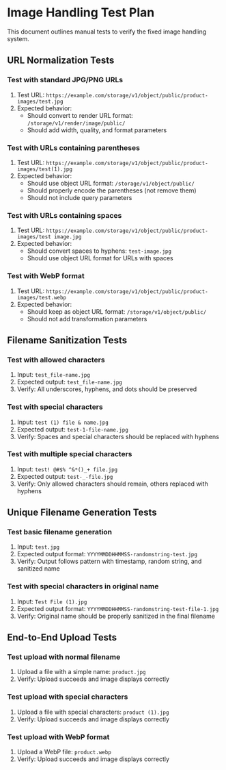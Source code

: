 # Image Handling Test Plan

This document outlines manual tests to verify the fixed image handling system.

## URL Normalization Tests

### Test with standard JPG/PNG URLs
1. Test URL: `https://example.com/storage/v1/object/public/product-images/test.jpg`
2. Expected behavior: 
   - Should convert to render URL format: `/storage/v1/render/image/public/`
   - Should add width, quality, and format parameters

### Test with URLs containing parentheses
1. Test URL: `https://example.com/storage/v1/object/public/product-images/test(1).jpg`
2. Expected behavior:
   - Should use object URL format: `/storage/v1/object/public/`
   - Should properly encode the parentheses (not remove them)
   - Should not include query parameters

### Test with URLs containing spaces
1. Test URL: `https://example.com/storage/v1/object/public/product-images/test image.jpg`
2. Expected behavior:
   - Should convert spaces to hyphens: `test-image.jpg`
   - Should use object URL format for URLs with spaces

### Test with WebP format
1. Test URL: `https://example.com/storage/v1/object/public/product-images/test.webp`
2. Expected behavior:
   - Should keep as object URL format: `/storage/v1/object/public/`
   - Should not add transformation parameters

## Filename Sanitization Tests

### Test with allowed characters
1. Input: `test_file-name.jpg`
2. Expected output: `test_file-name.jpg`
3. Verify: All underscores, hyphens, and dots should be preserved

### Test with special characters
1. Input: `test (1) file & name.jpg`
2. Expected output: `test-1-file-name.jpg`
3. Verify: Spaces and special characters should be replaced with hyphens

### Test with multiple special characters
1. Input: `test! @#$% ^&*()_+ file.jpg`
2. Expected output: `test-_-file.jpg` 
3. Verify: Only allowed characters should remain, others replaced with hyphens

## Unique Filename Generation Tests

### Test basic filename generation
1. Input: `test.jpg`
2. Expected output format: `YYYYMMDDHHMMSS-randomstring-test.jpg`
3. Verify: Output follows pattern with timestamp, random string, and sanitized name

### Test with special characters in original name
1. Input: `Test File (1).jpg`
2. Expected output format: `YYYYMMDDHHMMSS-randomstring-test-file-1.jpg`
3. Verify: Original name should be properly sanitized in the final filename

## End-to-End Upload Tests

### Test upload with normal filename
1. Upload a file with a simple name: `product.jpg`
2. Verify: Upload succeeds and image displays correctly

### Test upload with special characters
1. Upload a file with special characters: `product (1).jpg`
2. Verify: Upload succeeds and image displays correctly

### Test upload with WebP format
1. Upload a WebP file: `product.webp`
2. Verify: Upload succeeds and image displays correctly 